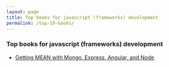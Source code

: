 ```yaml
---
layout: page
title: Top books for javascript (frameworks) development
permalink: /top-10-books/
---
```



### Top books for javascript (frameworks) development


<ul>
    <li><a href="https://github.com/marley-nodejs/getting-MEAN" rel="nofollow">Getting MEAN with Mongo, Express, Angular, and Node</a></li>
</ul>
